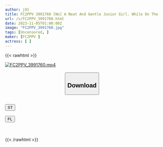 ```yaml
---
author: j91
title: FC2PPV 3991760 [No] A Neat And Gentle Junior Girl. While On The Date, I Used A Remote Vibrator And Dripped My Pussy Juice In Front Of The Public, Making Me Cum! Even Though She Is A Young Lady, She Has A Hairy Pussy, So I Cum Inside Her A Lot As Punishment!
url: /v/FC2PPV_3991760.html
date: 2023-11-05T01:00:00Z
image: "FC2PPV_3991760.jpg"
tags: [Uncensored, ]
maker: [FC2PPV ]
actress: [ ]
---
```



{{< rawhtml >}}

<div class="video" data-videoid="YyXoVXYvw0ioWM">
    <a href="javascript:;">
        <img src="https://my.j91.asia/v/FC2PPV_3991760.jpg" width="WIDTH" height="HEIGHT" alt="FC2PPV_3991760.mp4" loading="lazy">
    </a>
</div>

<script type="text/javascript" src="https://j91.asia/asset/on-demand-st.js"></script>

<br>
  <link rel="stylesheet" href="https://j91.asia/asset/bs5.css">
  
  <center>
  <button class="btn btn-primary" type="button" data-bs-toggle="collapse" data-bs-target=".multi-collapse" aria-expanded="false" aria-controls="multiCollapseExample1 multiCollapseExample2"><h2>Download</h2></button></center>
</p>
<div class="row">
  <div class="col">
    <div class="collapse multi-collapse" id="multiCollapseExample1">
      <div class="card card-body">
	      	      <br>
<div class="buttons">  
<a href="https://streamtape.to/v/YyXoVXYvw0ioWM" target="_blank"><button class="btn-hover color-3"><i class="fa fa-download"></i> ST</button></a></div>
    </div>
  </div>
</div>
  <div class="col">
    <div class="collapse multi-collapse" id="multiCollapseExample2">
      <div class="card card-body">
	      <br>
<div class="buttons">
    <a href="https://filelions.online/f/7g7an7kfh517" target="_blank"><button class="btn-hover color-9"><i class="fa fa-download"></i> FL</button></a></div>
<br><br>
      </div>
    </div>
  </div>
</div>

{{< /rawhtml >}}